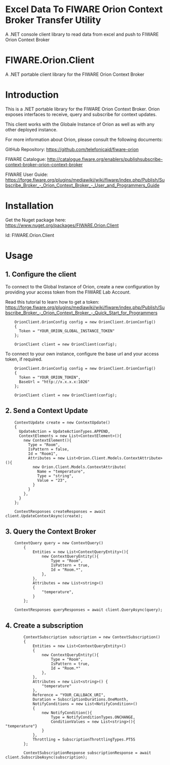 # Excel Data To FIWARE Orion Context Broker Transfer Utility
A .NET console client library to read data from excel and push to FIWARE Orion Context Broker


# FIWARE.Orion.Client
A .NET portable client library for the FIWARE Orion Context Broker

# Introduction

This is a .NET portable library for the FIWARE Orion Context Broker. Orion exposes interfaces to receive, query and subscribe for context updates. 

This client works with the Globale Instance of Orion as well as with any other deployed instance. 

For more information about Orion, please consult the following documents:

GitHub Repository: https://github.com/telefonicaid/fiware-orion

FIWARE Catalogue: http://catalogue.fiware.org/enablers/publishsubscribe-context-broker-orion-context-broker

FIWARE User Guide: https://forge.fiware.org/plugins/mediawiki/wiki/fiware/index.php/Publish/Subscribe_Broker_-_Orion_Context_Broker_-_User_and_Programmers_Guide

# Installation

Get the Nuget package here: https://www.nuget.org/packages/FIWARE.Orion.Client

Id: FIWARE.Orion.Client

# Usage

## 1. Configure the client

To connect to the Global Instance of Orion, create a new configuration by providing your access token from the FIWARE Lab Account.

Read this tutorial to learn how to get a token: https://forge.fiware.org/plugins/mediawiki/wiki/fiware/index.php/Publish/Subscribe_Broker_-_Orion_Context_Broker_-_Quick_Start_for_Programmers

        OrionClient.OrionConfig config = new OrionClient.OrionConfig()
        {
          Token = "YOUR_ORION_GLOBAL_INSTANCE_TOKEN"
        };
        
        OrionClient client = new OrionClient(config);

To connect to your own instance, configure the base url and your access token, if required.

        OrionClient.OrionConfig config = new OrionClient.OrionConfig()
        {
          Token = "YOUR_ORION_TOKEN",
          BaseUrl = "http://x.x.x.x:1026"
        };
        
        OrionClient client = new OrionClient(config);

## 2. Send a Context Update

        ContextUpdate create = new ContextUpdate()
        {
          UpdateAction = UpdateActionTypes.APPEND,
          ContextElements = new List<ContextElement>(){
            new ContextElement(){
              Type = "Room",
              IsPattern = false,
              Id = "Room1",
              Attributes = new List<Orion.Client.Models.ContextAttribute>(){
                new Orion.Client.Models.ContextAttribute(
                  Name = "temperature",
                  Type = "string",
                  Value = "23",
                }
              }
            },
          }
        };

        ContextResponses createResponses = await client.UpdateContextAsync(create);

## 3. Query the Context Broker

        ContextQuery query = new ContextQuery()
            {
                Entities = new List<ContextQueryEntity>(){
                    new ContextQueryEntity(){
                        Type = "Room",
                        IsPattern = true,
                        Id = "Room.*",
                    },
                },
                Attributes = new List<string>()
                {
                    "temperature",
                }
            };

        ContextResponses queryResponses = await client.QueryAsync(query);

## 4. Create a subscription

            ContextSubscription subscription = new ContextSubscription()
            {
                Entities = new List<ContextQueryEntity>()
                {
                    new ContextQueryEntity(){
                        Type = "Room",
                        IsPattern = true,
                        Id = "Room.*"
                    },
                },
                Attributes = new List<string>() { 
                    "temperature"
                },
                Reference = "YOUR_CALLBACK_URI",
                Duration = SubscriptionDurations.OneMonth,
                NotifyConditions = new List<NotifyCondition>()
                {
                    new NotifyCondition(){
                        Type = NotifyConditionTypes.ONCHANGE,
                        ConditionValues = new List<string>(){ "temperature"}
                    }
                },
                Throttling = SubscriptionThrottlingTypes.PT5S
            };

            ContextSubscriptionResponse subscriptionResponse = await client.SubscribeAsync(subscription);
